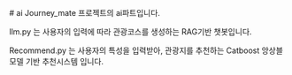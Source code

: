 #   a i 
 
Journey_mate 프로젝트의 ai파트입니다.


llm.py 는 사용자의 입력에 따라 관광코스를 생성하는 RAG기반 챗봇입니다.


Recommend.py 는 사용자의 특성을 입력받아, 관광지를 추천하는 Catboost 앙상블 모델 기반 추천시스템 입니다.
 
